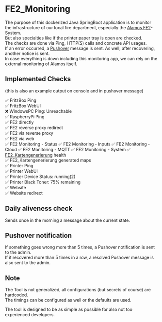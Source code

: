 # FE2_Monitoring

The purpose of this dockerized Java SpringBoot application is to monitor the infrastructure 
of our local fire department, especially the [Alamos FE2](https://www.alamos-gmbh.com/service/fe2/)-System.  
But also specialties like if the printer paper tray is open are checked.   
The checks are done via Ping, HTTP(S) calls and concrete API usages.  
If an error occurred, a [Pushover](https://pushover.net/) message is sent. As well, after recovering, another notice is sent.  
In case everything is down including this monitoring app, we can rely on the external monitoring of Alamos itself.

## Implemented Checks
(this is also an example output on console and in pushover message)  
  
✅ FritzBox Ping  
✅ FritzBox WebUI  
❌ WindowsPC Ping: Unreachable  
✅ RaspberryPi Ping  
✅ FE2 directly  
✅ FE2 reverse proxy redirect  
✅ FE2 via reverse proxy  
✅ FE2 via web  
✅ FE2 Monitoring - Status
✅ FE2 Monitoring - Inputs
✅ FE2 Monitoring - Cloud
✅ FE2 Monitoring - MQTT
✅ FE2 Monitoring - System
✅ [FE2_Kartengenerierung](https://github.com/FFW-Baudenbach/FE2_Kartengenerierung) health  
✅ FE2_Kartengenerierung generated maps  
✅ Printer Ping  
✅ Printer WebUI  
✅ Printer Device Status: running(2)  
✅ Printer Black Toner: 75% remaining  
✅ Website  
✅ Website redirect  

## Daily aliveness check

Sends once in the morning a message about the current state.

## Pushover notification

If something goes wrong more than 5 times, a Pushover notification is sent to the admin.  
If it recovered more than 5 times in a row, a resolved Pushover message is also sent to the admin.

## Note

The Tool is not generalized, all configurations (but secrets of course) are hardcoded.  
The timings can be configured as well or the defaults are used.  
  
The tool is designed to be as simple as possible for also not too experienced developers.

